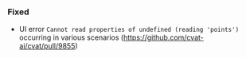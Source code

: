 ### Fixed

- UI error `Cannot read properties of undefined (reading 'points')` occurring in various scenarios
  (<https://github.com/cvat-ai/cvat/pull/9855>)
